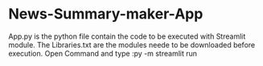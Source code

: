# News-Summary-maker-App
App.py is the python file contain the code to be executed with Streamlit module.
The Libraries.txt are the modules neede to be downloaded before execution.
Open Command and type :py -m streamlit run <path of python file>
